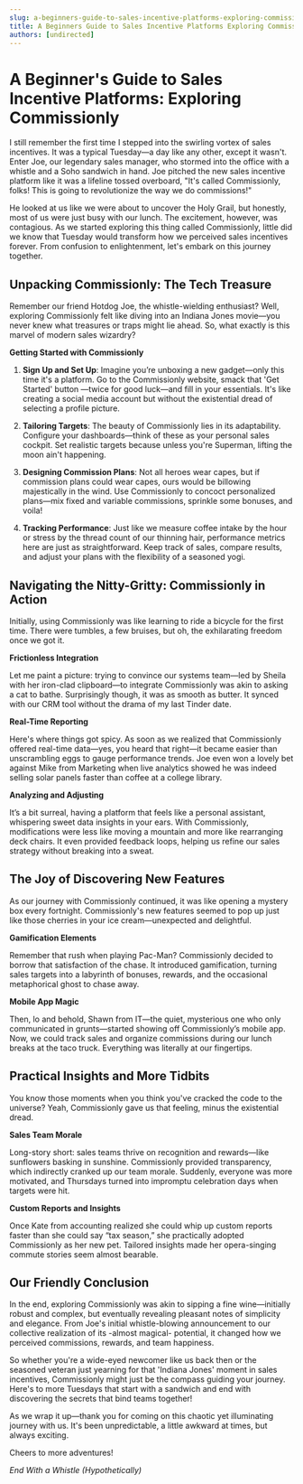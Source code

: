 ```yaml
---
slug: a-beginners-guide-to-sales-incentive-platforms-exploring-commissionly
title: A Beginners Guide to Sales Incentive Platforms Exploring Commissionly
authors: [undirected]
---
```



# A Beginner's Guide to Sales Incentive Platforms: Exploring Commissionly

I still remember the first time I stepped into the swirling vortex of sales incentives. It was a typical Tuesday—a day like any other, except it wasn't. Enter Joe, our legendary sales manager, who stormed into the office with a whistle and a Soho sandwich in hand. Joe pitched the new sales incentive platform like it was a lifeline tossed overboard, "It's called Commissionly, folks! This is going to revolutionize the way we do commissions!"

He looked at us like we were about to uncover the Holy Grail, but honestly, most of us were just busy with our lunch. The excitement, however, was contagious. As we started exploring this thing called Commissionly, little did we know that Tuesday would transform how we perceived sales incentives forever. From confusion to enlightenment, let's embark on this journey together.

## Unpacking Commissionly: The Tech Treasure

Remember our friend Hotdog Joe, the whistle-wielding enthusiast? Well, exploring Commissionly felt like diving into an Indiana Jones movie—you never knew what treasures or traps might lie ahead. So, what exactly is this marvel of modern sales wizardry?

**Getting Started with Commissionly**

1. **Sign Up and Set Up**: Imagine you’re unboxing a new gadget—only this time it's a platform. Go to the Commissionly website, smack that 'Get Started' button —twice for good luck—and fill in your essentials. It's like creating a social media account but without the existential dread of selecting a profile picture.

2. **Tailoring Targets**: The beauty of Commissionly lies in its adaptability. Configure your dashboards—think of these as your personal sales cockpit. Set realistic targets because unless you're Superman, lifting the moon ain't happening.

3. **Designing Commission Plans**: Not all heroes wear capes, but if commission plans could wear capes, ours would be billowing majestically in the wind. Use Commissionly to concoct personalized plans—mix fixed and variable commissions, sprinkle some bonuses, and voila!

4. **Tracking Performance**: Just like we measure coffee intake by the hour or stress by the thread count of our thinning hair, performance metrics here are just as straightforward. Keep track of sales, compare results, and adjust your plans with the flexibility of a seasoned yogi.

## Navigating the Nitty-Gritty: Commissionly in Action

Initially, using Commissionly was like learning to ride a bicycle for the first time. There were tumbles, a few bruises, but oh, the exhilarating freedom once we got it.

**Frictionless Integration**

Let me paint a picture: trying to convince our systems team—led by Sheila with her iron-clad clipboard—to integrate Commissionly was akin to asking a cat to bathe. Surprisingly though, it was as smooth as butter. It synced with our CRM tool without the drama of my last Tinder date.

**Real-Time Reporting**

Here's where things got spicy. As soon as we realized that Commissionly offered real-time data—yes, you heard that right—it became easier than unscrambling eggs to gauge performance trends. Joe even won a lovely bet against Mike from Marketing when live analytics showed he was indeed selling solar panels faster than coffee at a college library.

**Analyzing and Adjusting**

It’s a bit surreal, having a platform that feels like a personal assistant, whispering sweet data insights in your ears. With Commissionly, modifications were less like moving a mountain and more like rearranging deck chairs. It even provided feedback loops, helping us refine our sales strategy without breaking into a sweat.

## The Joy of Discovering New Features

As our journey with Commissionly continued, it was like opening a mystery box every fortnight. Commissionly's new features seemed to pop up just like those cherries in your ice cream—unexpected and delightful.

**Gamification Elements**

Remember that rush when playing Pac-Man? Commissionly decided to borrow that satisfaction of the chase. It introduced gamification, turning sales targets into a labyrinth of bonuses, rewards, and the occasional metaphorical ghost to chase away.

**Mobile App Magic**

Then, lo and behold, Shawn from IT—the quiet, mysterious one who only communicated in grunts—started showing off Commissionly’s mobile app. Now, we could track sales and organize commissions during our lunch breaks at the taco truck. Everything was literally at our fingertips.

## Practical Insights and More Tidbits

You know those moments when you think you've cracked the code to the universe? Yeah, Commissionly gave us that feeling, minus the existential dread.

**Sales Team Morale**

Long-story short: sales teams thrive on recognition and rewards—like sunflowers basking in sunshine. Commissionly provided transparency, which indirectly cranked up our team morale. Suddenly, everyone was more motivated, and Thursdays turned into impromptu celebration days when targets were hit.

**Custom Reports and Insights**

Once Kate from accounting realized she could whip up custom reports faster than she could say “tax season,” she practically adopted Commissionly as her new pet. Tailored insights made her opera-singing commute stories seem almost bearable.

## Our Friendly Conclusion

In the end, exploring Commissionly was akin to sipping a fine wine—initially robust and complex, but eventually revealing pleasant notes of simplicity and elegance. From Joe's initial whistle-blowing announcement to our collective realization of its -almost magical- potential, it changed how we perceived commissions, rewards, and team happiness.

So whether you're a wide-eyed newcomer like us back then or the seasoned veteran just yearning for that 'Indiana Jones' moment in sales incentives, Commissionly might just be the compass guiding your journey. Here's to more Tuesdays that start with a sandwich and end with discovering the secrets that bind teams together!

As we wrap it up—thank you for coming on this chaotic yet illuminating journey with us. It's been unpredictable, a little awkward at times, but always exciting.

Cheers to more adventures!

*End With a Whistle (Hypothetically)*